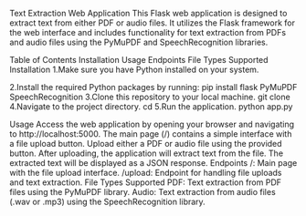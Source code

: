 Text Extraction Web Application
This Flask web application is designed to extract text from either PDF or audio files. It utilizes the Flask framework for the web interface and includes functionality for text extraction from PDFs and audio files using the PyMuPDF and SpeechRecognition libraries.

Table of Contents
Installation
Usage
Endpoints
File Types Supported
Installation
1.Make sure you have Python installed on your system.

2.Install the required Python packages by running:
   pip install flask PyMuPDF SpeechRecognition
3.Clone this repository to your local machine.
   git clone <repository-url>
4.Navigate to the project directory.
   cd <project-directory>
5.Run the application.
   python app.py
   
Usage
Access the web application by opening your browser and navigating to http://localhost:5000.
The main page (/) contains a simple interface with a file upload button.
Upload either a PDF or audio file using the provided button.
After uploading, the application will extract text from the file.
The extracted text will be displayed as a JSON response.
Endpoints
/: Main page with the file upload interface.
/upload: Endpoint for handling file uploads and text extraction.
File Types Supported
PDF: Text extraction from PDF files using the PyMuPDF library.
Audio: Text extraction from audio files (.wav or .mp3) using the SpeechRecognition library.
